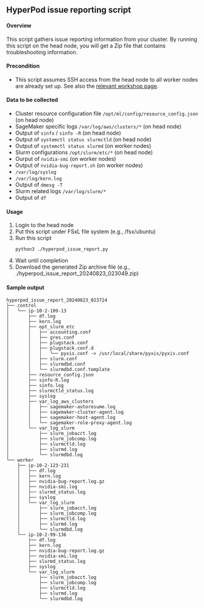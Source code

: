 ## HyperPod issue reporting script


#### Overview

This script gathers issue reporting information from your cluster. By running this script on the head node, you will get a Zip file that contains troubleshooting information.


#### Precondition

- This script assumes SSH access from the head node to all worker nodes are already set up. See also the [relevant workshop page](https://catalog.workshops.aws/sagemaker-hyperpod/en-US/01-cluster/07-ssh-compute).


#### Data to be collected

- Cluster resource configuration file `/opt/ml/config/resource_config.json` (on head node)
- SageMaker specific logs `/var/log/aws/clusters/*` (on head node)
- Output of `sinfo` / `sinfo -R` (on head node)
- Output of `systemctl status slurmctld` (on head node)
- Output of `systemctl status slurmd` (on worker nodes)
- Slurm configurations `/opt/slurm/etc/*` (on head node)
- Ourput of `nvidia-smi` (on worker nodes)
- Output of `nvidia-bug-report.sh` (on worker nodes)
- `/var/log/syslog`
- `/var/log/kern.log`
- Output of `dmesg -T`
- Slurm related logs `/var/log/slurm/*`
- Output of `df`


#### Usage

1. Login to the head node
1. Put this script under FSxL file system (e.g., /fsx/ubuntu)
1. Run this script
    ```
    python3 ./hyperpod_issue_report.py
    ```
1. Wait until completion
1. Download the generated Zip archive file (e.g., ./hyperpod_issue_report_20240823_023049.zip)


#### Sample output

```
hyperpod_issue_report_20240823_023724
├── control
│   └── ip-10-2-109-13
│       ├── df.log
│       ├── kern.log
│       ├── opt_slurm_etc
│       │   ├── accounting.conf
│       │   ├── gres.conf
│       │   ├── plugstack.conf
│       │   ├── plugstack.conf.d
│       │   │   └── pyxis.conf -> /usr/local/share/pyxis/pyxis.conf
│       │   ├── slurm.conf
│       │   ├── slurmdbd.conf
│       │   └── slurmdbd.conf.template
│       ├── resource_config.json
│       ├── sinfo-R.log
│       ├── sinfo.log
│       ├── slurmctld_status.log
│       ├── syslog
│       ├── var_log_aws_clusters
│       │   ├── sagemaker-autoresume.log
│       │   ├── sagemaker-cluster-agent.log
│       │   ├── sagemaker-host-agent.log
│       │   └── sagemaker-role-proxy-agent.log
│       └── var_log_slurm
│           ├── slurm_jobacct.log
│           ├── slurm_jobcomp.log
│           ├── slurmctld.log
│           ├── slurmd.log
│           └── slurmdbd.log
└── worker
    ├── ip-10-2-123-231
    │   ├── df.log
    │   ├── kern.log
    │   ├── nvidia-bug-report.log.gz
    │   ├── nvidia-smi.log
    │   ├── slurmd_status.log
    │   ├── syslog
    │   └── var_log_slurm
    │       ├── slurm_jobacct.log
    │       ├── slurm_jobcomp.log
    │       ├── slurmctld.log
    │       ├── slurmd.log
    │       └── slurmdbd.log
    └── ip-10-2-99-136
        ├── df.log
        ├── kern.log
        ├── nvidia-bug-report.log.gz
        ├── nvidia-smi.log
        ├── slurmd_status.log
        ├── syslog
        └── var_log_slurm
            ├── slurm_jobacct.log
            ├── slurm_jobcomp.log
            ├── slurmctld.log
            ├── slurmd.log
            └── slurmdbd.log
```